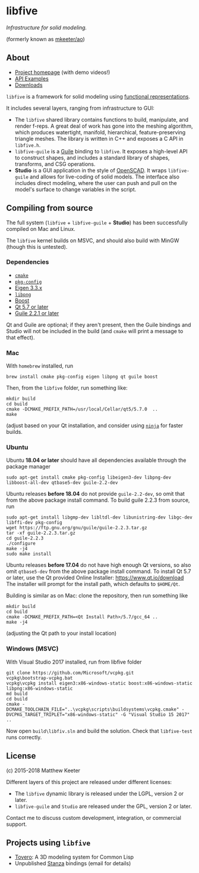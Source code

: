 # libfive
*Infrastructure for solid modeling.*

(formerly known as [mkeeter/ao](https://github.com/mkeeter/ao))

## About
- [Project homepage](https://libfive.com) (with demo videos!)
- [API Examples](https://libfive.com/examples)
- [Downloads](https://libfive.com/download)

`libfive` is a framework for solid modeling using
[functional representations](https://en.wikipedia.org/wiki/Function_representation).

It includes several layers, ranging from infrastructure to GUI:

- The `libfive` shared library contains functions to build, manipulate, and render f-reps.
A great deal of work has gone into the meshing algorithm,
which produces watertight, manifold,
hierarchical, feature-preserving triangle meshes.
The library is written in C++ and exposes a C API in `libfive.h`.
- `libfive-guile` is a [Guile](https://www.gnu.org/software/guile/)
binding to `libfive`.
It exposes a high-level API to construct shapes,
and includes a standard library
of shapes, transforms, and CSG operations.
- **Studio** is a GUI application in the style of
[OpenSCAD](http://www.openscad.org/).
It wraps `libfive-guile` and allows for live-coding of solid models.
The interface also includes direct modeling,
where the user can push and pull on the model's surface
to change variables in the script.

## Compiling from source
The full system (`libfive` + `libfive-guile` + **Studio**)
has been successfully compiled on Mac and Linux.

The `libfive` kernel builds on MSVC,
and should also build with MinGW (though this is untested).

### Dependencies
- [`cmake`](https://cmake.org/)
- [`pkg-config`](https://www.freedesktop.org/wiki/Software/pkg-config/)
- [Eigen 3.3.x](http://eigen.tuxfamily.org/index.php?title=Main_Page)
- [`libpng`](http://www.libpng.org/pub/png/libpng.html)
- [Boost](https://www.boost.org)
- [Qt 5.7 or later](https://www.qt.io)
- [Guile 2.2.1 or later](https://www.gnu.org/software/guile/)

Qt and Guile are optional; if they aren't present, then
the Guile bindings and Studio will not be included in the build
(and `cmake` will print a message to that effect).

### Mac
With `homebrew` installed, run
```
brew install cmake pkg-config eigen libpng qt guile boost
```

Then, from the `libfive` folder, run something like:
```
mkdir build
cd build
cmake -DCMAKE_PREFIX_PATH=/usr/local/Cellar/qt5/5.7.0  ..
make
```
(adjust based on your Qt installation,
and consider using [`ninja`](https://ninja-build.org/) for faster builds.


### Ubuntu

Ubuntu __18.04 or later__ should have all dependencies available through the package manager
```
sudo apt-get install cmake pkg-config libeigen3-dev libpng-dev libboost-all-dev qtbase5-dev guile-2.2-dev 
```

Ubuntu releases __before 18.04__ do not provide `guile-2.2-dev`, so omit that from the above package install command.
To build guile 2.2.3 from source, run
```
sudo apt-get install libgmp-dev libltdl-dev libunistring-dev libgc-dev libffi-dev pkg-config
wget https://ftp.gnu.org/gnu/guile/guile-2.2.3.tar.gz 
tar -xf guile-2.2.3.tar.gz
cd guile-2.2.3
./configure
make -j4
sudo make install
```

Ubuntu releases __before 17.04__ do not have high enough Qt versions, so also omit `qtbase5-dev` from the above package install command.
To install Qt 5.7 or later, use the Qt provided Online Installer: https://www.qt.io/download
The installer will prompt for the install path, which defaults to `$HOME/Qt`.

Building is similar as on Mac: clone the repository, then run something like
```
mkdir build
cd build
cmake -DCMAKE_PREFIX_PATH=<Qt Install Path>/5.7/gcc_64 ..
make -j4
```
(adjusting the Qt path to your install location)

### Windows (MSVC)
With Visual Studio 2017 installed, run from libfive folder
```
git clone https://github.com/Microsoft/vcpkg.git
vcpkg\bootstrap-vcpkg.bat
vcpkg\vcpkg install eigen3:x86-windows-static boost:x86-windows-static libpng:x86-windows-static
md build
cd build
cmake -DCMAKE_TOOLCHAIN_FILE="..\vcpkg\scripts\buildsystems\vcpkg.cmake" -DVCPKG_TARGET_TRIPLET="x86-windows-static" -G "Visual Studio 15 2017" ..
```
Now open `build\libfiv.sln` and build the solution. Check that `libfive-test` runs correctly.

## License
(c) 2015-2018 Matthew Keeter

Different layers of this project are released under different licenses:
- The `libfive` dynamic library is released under the LGPL, version 2 or later.
- `libfive-guile` and `Studio` are released under the GPL, version 2 or later.

Contact me to discuss custom development,
integration,
or commercial support.

## Projects using `libfive`
- [Tovero](https://common-lisp.net/project/tovero/): A 3D modeling system for Common Lisp
- Unpublished [Stanza](http://lbstanza.org/) bindings (email for details)
